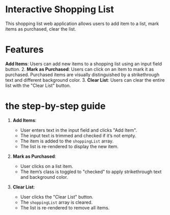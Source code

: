 # Interactive Shopping List

This shopping list web application allows users to add item to a list, mark items as purchased, clear the list.

# Features 

**Add Items**: Users can add new items to a shopping list using an input field button.
2. **Mark as Purchased**: Users can click on an item to mark it as purchased. Purchased items are visually distinguished by a strikethrough text and different background color.
3. **Clear List**: Users can clear the entire list with the "Clear List" button.

# the step-by-step guide

1. **Add Items**:
    - User enters text in the input field and clicks "Add Item".
    - The input text is trimmed and checked if it’s not empty.
    - The item is added to the `shoppingList` array.
    - The list is re-rendered to display the new item.

2. **Mark as Purchased**:
    - User clicks on a list item.
    - The item’s class is toggled to "checked" to apply strikethrough text and background color.

3. **Clear List**:
    - User clicks the "Clear List" button.
    - The `shoppingList` array is cleared.
    - The list is re-rendered to remove all items.
